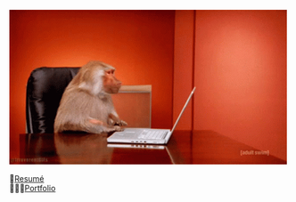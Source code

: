 ![me](./read.gif)

📃[Resumé](https://drive.google.com/file/d/1i30S80UypIVVG_VgxImdtz9iBAJ3bgWQ/view?usp=drive_link)
<br/>
🧔🏻‍♂️[Portfolio](https://prabhav.vercel.app/)
